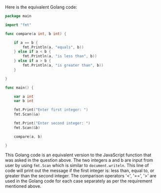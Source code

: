 Here is the equivalent Golang code:

```go
package main

import "fmt"

func compare(a int, b int) {

    if a == b {
        fmt.Println(a, "equals", b))
    } else if a < b {
        fmt.Println(a, "is less than", b))
    } else if a > b {
        fmt.Println(a, "is greater than", b))
    }

}

func main() {

    var a int
    var b int

    fmt.Print("Enter first integer: ")
    fmt.Scan(&a)

    fmt.Print("Enter second integer: ")
    fmt.Scan(&b)

    compare(a, b)

}
```
This Golang code is an equivalent version to the JavaScript function that was asked in the question above. The two integers a and b are input from user by using `fmt.Scan` which is similar to `document.writeln`. This line of code will print out the message if the first integer is: less than, equal to, or greater than the second integer. The comparison operators '<', '==', '>' are used in the Golang code for each case separately as per the requirement mentioned above.
